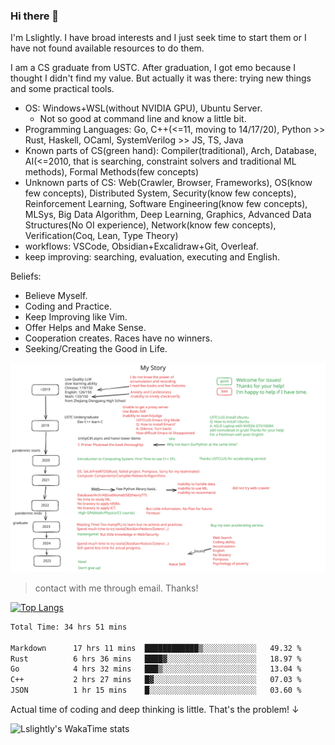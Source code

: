 ### Hi there 👋

I'm Lslightly. I have broad interests and I just seek time to start them or I have not found available resources to do them.

I am a CS graduate from USTC. After graduation, I got emo because I thought I didn't find my value. But actually it was there: trying new things and some practical tools.

- OS: Windows+WSL(without NVIDIA GPU), Ubuntu Server.
  - Not so good at command line and know a little bit.
- Programming Languages: Go, C++(<=11, moving to 14/17/20), Python >> Rust, Haskell, OCaml, SystemVerilog >> JS, TS, Java
- Known parts of CS(green hand): Compiler(traditional), Arch, Database, AI(<=2010, that is searching, constraint solvers and traditional ML methods), Formal Methods(few concepts)
- Unknown parts of CS: Web(Crawler, Browser, Frameworks), OS(know few concepts), Distributed System, Security(know few concepts), Reinforcement Learning, Software Engineering(know few concepts), MLSys, Big Data Algorithm, Deep Learning, Graphics, Advanced Data Structures(No OI experience), Network(know few concepts), Verification(Coq, Lean, Type Theory)
- workflows: VSCode, Obsidian+Excalidraw+Git, Overleaf.
- keep improving: searching, evaluation, executing and English.

Beliefs:
- Believe Myself.
- Coding and Practice.
- Keep Improving like Vim.
- Offer Helps and Make Sense.
- Cooperation creates. Races have no winners.
- Seeking/Creating the Good in Life.


![My Story](story.svg)

> contact with me through email. Thanks!

[![Top Langs](https://github-readme-stats.vercel.app/api/top-langs/?username=Lslightly&layout=compact)](https://github.com/anuraghazra/github-readme-stats)

<!--START_SECTION:waka-->

```txt
Total Time: 34 hrs 51 mins

Markdown      17 hrs 11 mins  ████████████▒░░░░░░░░░░░░   49.32 %
Rust          6 hrs 36 mins   ████▓░░░░░░░░░░░░░░░░░░░░   18.97 %
Go            4 hrs 32 mins   ███▒░░░░░░░░░░░░░░░░░░░░░   13.04 %
C++           2 hrs 27 mins   █▓░░░░░░░░░░░░░░░░░░░░░░░   07.03 %
JSON          1 hr 15 mins    █░░░░░░░░░░░░░░░░░░░░░░░░   03.60 %
```

<!--END_SECTION:waka-->

Actual time of coding and deep thinking is little. That's the problem! ↓

![Lslightly's WakaTime stats](https://github-readme-stats.vercel.app/api/wakatime?username=lslightly\&layout=compact)
